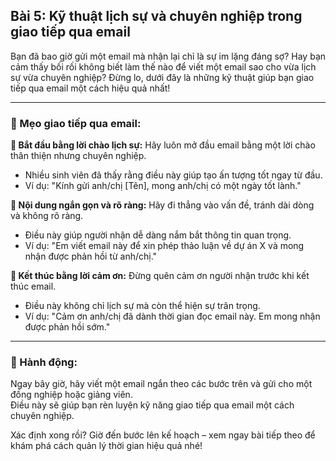 ## Bài 5: Kỹ thuật lịch sự và chuyên nghiệp trong giao tiếp qua email

Bạn đã bao giờ gửi một email mà nhận lại chỉ là sự im lặng đáng sợ? Hay bạn cảm thấy bối rối không biết làm thế nào để viết một email sao cho vừa lịch sự vừa chuyên nghiệp? Đừng lo, dưới đây là những kỹ thuật giúp bạn giao tiếp qua email một cách hiệu quả nhất!

---

### 📌 Mẹo giao tiếp qua email:

**🔹 Bắt đầu bằng lời chào lịch sự:**
Hãy luôn mở đầu email bằng một lời chào thân thiện nhưng chuyên nghiệp.  
- Nhiều sinh viên đã thấy rằng điều này giúp tạo ấn tượng tốt ngay từ đầu.  
- Ví dụ: "Kính gửi anh/chị [Tên], mong anh/chị có một ngày tốt lành."

**🔹 Nội dung ngắn gọn và rõ ràng:**
Hãy đi thẳng vào vấn đề, tránh dài dòng và không rõ ràng.  
- Điều này giúp người nhận dễ dàng nắm bắt thông tin quan trọng.  
- Ví dụ: "Em viết email này để xin phép thảo luận về dự án X và mong nhận được phản hồi từ anh/chị."

**🔹 Kết thúc bằng lời cảm ơn:**
Đừng quên cảm ơn người nhận trước khi kết thúc email.  
- Điều này không chỉ lịch sự mà còn thể hiện sự trân trọng.  
- Ví dụ: "Cảm ơn anh/chị đã dành thời gian đọc email này. Em mong nhận được phản hồi sớm."

---

### 🚀 Hành động:

Ngay bây giờ, hãy viết một email ngắn theo các bước trên và gửi cho một đồng nghiệp hoặc giảng viên.  
Điều này sẽ giúp bạn rèn luyện kỹ năng giao tiếp qua email một cách chuyên nghiệp.

Xác định xong rồi? Giờ đến bước lên kế hoạch – xem ngay bài tiếp theo để khám phá cách quản lý thời gian hiệu quả nhé!